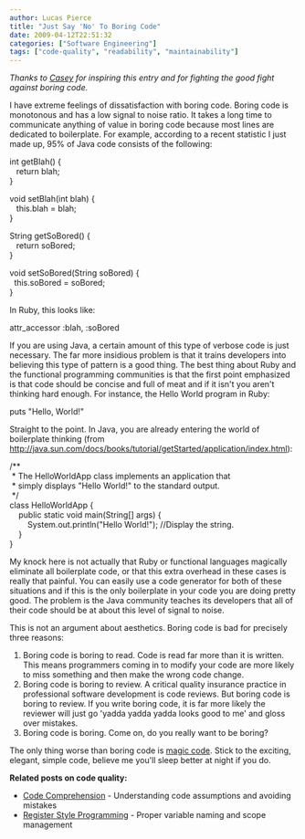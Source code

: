 ```yaml
---
author: Lucas Pierce
title: "Just Say 'No' To Boring Code"
date: 2009-04-12T22:51:32
categories: ["Software Engineering"]
tags: ["code-quality", "readability", "maintainability"]
---
```


*Thanks to [Casey](http://www.cs.uchicago.edu/people/clklein) for inspiring this entry and for fighting the good fight against boring code.*

I have extreme feelings of dissatisfaction with boring code. Boring code is monotonous and has a low signal to noise ratio. It takes a long time to communicate anything of value in boring code because most lines are dedicated to boilerplate. For example, according to a recent statistic I just made up, 95% of Java code consists of the following:

int getBlah() {  
   return blah;  
}  
  
void setBlah(int blah) {  
   this.blah = blah;  
}  
  
String getSoBored() {  
   return soBored;  
}  
  
void setSoBored(String soBored) {  
  this.soBored = soBored;  
}

In Ruby, this looks like:

attr\_accessor :blah, :soBored

If you are using Java, a certain amount of this type of verbose code is just necessary. The far more insidious problem is that it trains developers into believing this type of pattern is a good thing. The best thing about Ruby and the functional programming communities is that the first point emphasized is that code should be concise and full of meat and if it isn't you aren't thinking hard enough. For instance, the Hello World program in Ruby:

puts "Hello, World!"

Straight to the point. In Java, you are already entering the world of boilerplate thinking (from http://java.sun.com/docs/books/tutorial/getStarted/application/index.html):

/\*\*   
 \* The HelloWorldApp class implements an application that  
 \* simply displays "Hello World!" to the standard output.  
 \*/  
class HelloWorldApp {  
    public static void main(String[] args) {  
        System.out.println("Hello World!"); //Display the string.  
    }  
}

My knock here is not actually that Ruby or functional languages magically eliminate all boilerplate code, or that this extra overhead in these cases is really that painful. You can easily use a code generator for both of these situations and if this is the only boilerplate in your code you are doing pretty good. The problem is the Java community teaches its developers that all of their code should be at about this level of signal to noise.

This is not an argument about aesthetics. Boring code is bad for precisely three reasons:

1. Boring code is boring to read. Code is read far more than it is written. This means programmers coming in to modify your code are more likely to miss something and then make the wrong code change.
2. Boring code is boring to review. A critical quality insurance practice in professional software development is code reviews. But boring code is boring to review. If you write boring code, it is far more likely the reviewer will just go 'yadda yadda yadda looks good to me' and gloss over mistakes.
3. Boring code is boring. Come on, do you really want to be boring?

The only thing worse than boring code is [magic code](/posts/in-defense-of-duplicated-code/). Stick to the exciting, elegant, simple code, believe me you'll sleep better at night if you do.

**Related posts on code quality:**
- [Code Comprehension](/posts/code-comprehens/) - Understanding code assumptions and avoiding mistakes
- [Register Style Programming](/posts/register-style/) - Proper variable naming and scope management